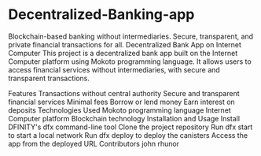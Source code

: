 # Decentralized-Banking-app
Blockchain-based banking without intermediaries. Secure, transparent, and private financial transactions for all.
Decentralized Bank App on Internet Computer
This project is a decentralized bank app built on the Internet Computer platform using Mokoto programming language. It allows users to access financial services without intermediaries, with secure and transparent transactions.

Features
Transactions without central authority
Secure and transparent financial services
Minimal fees
Borrow or lend money
Earn interest on deposits
Technologies Used
Mokoto programming language
Internet Computer platform
Blockchain technology
Installation and Usage
Install DFINITY's dfx command-line tool
Clone the project repository
Run dfx start to start a local network
Run dfx deploy to deploy the canisters
Access the app from the deployed URL
Contributors
john rhunor
